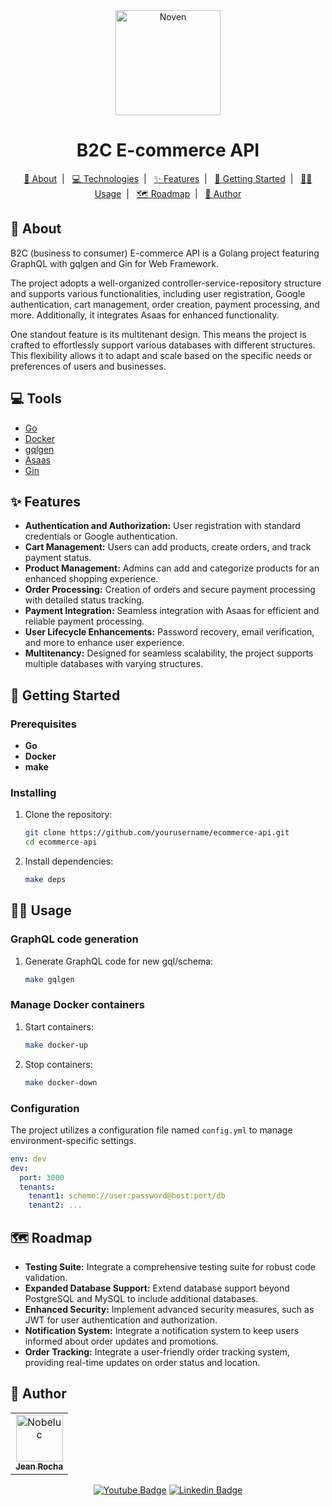 <div align="center">
   <img href="https://avatars.githubusercontent.com/u/78228526?v=4" alt="Noven" height="168" title="Noven" src="https://avatars.githubusercontent.com/u/78228526?v=4" />
   <h1>B2C E-commerce API</h1>
</div>

<p align="center">
  <a href="#about">📃 About</a>&nbsp;&nbsp;|&nbsp;&nbsp;
  <a href="#technologies">💻 Technologies</a>&nbsp;&nbsp;|&nbsp;&nbsp;
  <a href="#features">✨ Features</a>&nbsp;&nbsp;|&nbsp;&nbsp;
  <a href="#getting_started">🚀 Getting Started</a>&nbsp;&nbsp;|&nbsp;&nbsp;
  <a href="#usage">👨‍💻 Usage</a>&nbsp;&nbsp;|&nbsp;&nbsp;
  <a href="#roadmap">🗺️ Roadmap</a>&nbsp;&nbsp;|&nbsp;&nbsp;
  <a href="#author">👤 Author</a>
</p>

## 📄 About <a name = "about"></a>

B2C (business to consumer) E-commerce API is a Golang project featuring GraphQL with gqlgen and Gin for Web Framework. 

The project adopts a well-organized controller-service-repository structure and supports various functionalities, including user registration, Google authentication, cart management, order creation, payment processing, and more. Additionally, it integrates Asaas for enhanced functionality.

One standout feature is its multitenant design. This means the project is crafted to effortlessly support various databases with different structures. This flexibility allows it to adapt and scale based on the specific needs or preferences of users and businesses.

## 💻 Tools <a name="tools"></a>

- [Go](https://golang.org/)
- [Docker](https://www.docker.com/)
- [gqlgen](https://gqlgen.com)
- [Asaas](https://www.asaas.com/)
- [Gin](https://gin-gonic.com)

## ✨ Features <a name="features"></a>

- **Authentication and Authorization:** 
User registration with standard credentials or Google authentication.
- **Cart Management:** 
Users can add products, create orders, and track payment status.
- **Product Management:** 
Admins can add and categorize products for an enhanced shopping experience.
- **Order Processing:** 
Creation of orders and secure payment processing with detailed status tracking.
- **Payment Integration:** 
Seamless integration with Asaas for efficient and reliable payment processing.
- **User Lifecycle Enhancements:** 
Password recovery, email verification, and more to enhance user experience.
- **Multitenancy:** 
Designed for seamless scalability, the project supports multiple databases with varying structures.

## 🚀 Getting Started <a name = "getting_started"></a>

### Prerequisites

- **Go**
- **Docker**
- **make**

### Installing

1. Clone the repository:

    ```bash
    git clone https://github.com/yourusername/ecommerce-api.git
    cd ecommerce-api
    ```

2. Install dependencies:

    ```bash
    make deps
    ```

## 👨‍💻 Usage <a name = "usage"></a>

### GraphQL code generation

1. Generate GraphQL code for new gql/schema:

    ```bash
    make gqlgen
    ```

### Manage Docker containers

1. Start containers:

    ```bash
    make docker-up
    ```

2. Stop containers:

    ```bash
    make docker-down
    ```

### Configuration

The project utilizes a configuration file named `config.yml` to manage environment-specific settings.

```yaml
env: dev
dev:
  port: 3000
  tenants:
    tenant1: scheme://user:password@host:port/db
    tenant2: ...
```

## 🗺️ Roadmap <a name="roadmap"></a>

- **Testing Suite:** Integrate a comprehensive testing suite for robust code validation.
- **Expanded Database Support:** Extend database support beyond PostgreSQL and MySQL to include additional databases.
- **Enhanced Security:** Implement advanced security measures, such as JWT for user authentication and authorization.
- **Notification System:** Integrate a notification system to keep users informed about order updates and promotions.
- **Order Tracking:** Integrate a user-friendly order tracking system, providing real-time updates on order status and location.


## 👤 Author <a name = "author"></a>

<div align="center">
  <table>
    <tr>
      <td align="center">
        <a href="http://github.com/nobeluc/">
          <img src="https://avatars.githubusercontent.com/u/78228526?v=4" width="75px;" alt="Nobeluc"/>
          <br />
          <sub>
            <b>Jean Rocha</b>
          </sub>
        </a>
        </td>
    </tr>
  </table>

[![Youtube Badge](https://img.shields.io/badge/-Noven-FF0000?style=flat-square&labelColor=FF0000&logo=youtube&logoColor=white&link=https://www.youtube.com/channel/UC4IOuH99CdKBPydv7CW8Tdg)](https://www.youtube.com/channel/UCgg16Rkdisznb1au1QgqjPA)
[![Linkedin Badge](https://img.shields.io/badge/-Jean%20Rocha-blue?style=flat-square&logo=Linkedin&logoColor=white&link=https://www.linkedin.com/in/lucrocha2/)](https://www.linkedin.com/in/lucrocha2/)
</div>
